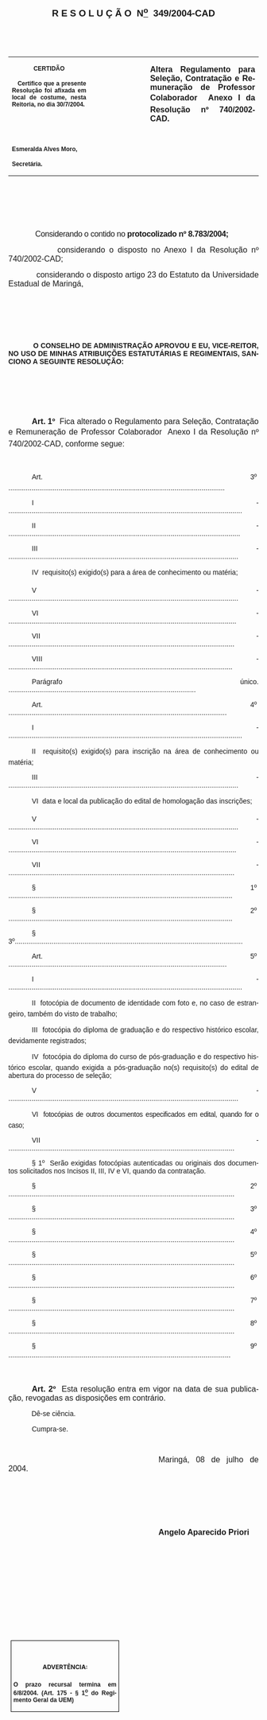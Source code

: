 <body lang=PT-BR style='tab-interval:35.45pt'>

<div class=Section1>

<p class=MsoNormal align=center style='text-align:center'><a
name="_Toc445798786"><b style='mso-bidi-font-weight:normal'><span
style='font-size:14.0pt;mso-bidi-font-size:10.0pt;font-family:Arial;mso-bidi-font-family:
"Times New Roman"'><![if !supportEmptyParas]>&nbsp;<![endif]><o:p></o:p></span></b></a></p>

<span style='mso-bookmark:_Toc445798786'></span>

<p class=MsoNormal align=center style='text-align:center'><b style='mso-bidi-font-weight:
normal'><span style='font-size:14.0pt;mso-bidi-font-size:10.0pt;font-family:
Arial;mso-bidi-font-family:"Times New Roman"'>R E S O L U Ç Ã O<span
style="mso-spacerun: yes">  </span>N<u><sup>o</sup></u><span
style="mso-spacerun: yes">  </span>349/2004-CAD<o:p></o:p></span></b></p>

<p class=BodyText21><span style='font-family:Arial;mso-bidi-font-family:"Times New Roman"'><![if !supportEmptyParas]>&nbsp;<![endif]><o:p></o:p></span></p>

<p class=BodyText21><span style='font-family:Arial;mso-bidi-font-family:"Times New Roman"'><![if !supportEmptyParas]>&nbsp;<![endif]><o:p></o:p></span></p>

<table border=0 cellspacing=0 cellpadding=0 style='border-collapse:collapse;
 mso-padding-alt:0cm 5.4pt 0cm 5.4pt'>
 <tr>
  <td width=196 valign=top style='width:147.15pt;padding:0cm 5.4pt 0cm 5.4pt'>
  <p class=MsoNormal align=center style='text-align:center'><b
  style='mso-bidi-font-weight:normal'><span style='font-size:9.0pt;mso-bidi-font-size:
  10.0pt;font-family:Arial;mso-bidi-font-family:"Times New Roman"'>CERTIDÃO<o:p></o:p></span></b></p>
  <p class=MsoNormal style='text-align:justify'><b style='mso-bidi-font-weight:
  normal'><span style='font-size:9.0pt;mso-bidi-font-size:10.0pt;font-family:
  Arial;mso-bidi-font-family:"Times New Roman"'><span style="mso-spacerun:
  yes">   </span>Certifico que a presente Resolução foi afixada em local de
  costume, nesta Reitoria, no dia 30/7/2004.<o:p></o:p></span></b></p>
  <p class=MsoNormal><b style='mso-bidi-font-weight:normal'><span
  style='font-size:9.0pt;mso-bidi-font-size:10.0pt;font-family:Arial;
  mso-bidi-font-family:"Times New Roman"'><![if !supportEmptyParas]>&nbsp;<![endif]><o:p></o:p></span></b></p>
  <p class=MsoNormal><b style='mso-bidi-font-weight:normal'><span
  style='font-size:9.0pt;mso-bidi-font-size:10.0pt;font-family:Arial;
  mso-bidi-font-family:"Times New Roman"'><![if !supportEmptyParas]>&nbsp;<![endif]><o:p></o:p></span></b></p>
  <p class=MsoNormal><b style='mso-bidi-font-weight:normal'><span
  style='font-size:9.0pt;mso-bidi-font-size:10.0pt;font-family:Arial;
  mso-bidi-font-family:"Times New Roman"'>Esmeralda Alves Moro,<o:p></o:p></span></b></p>
  <p class=MsoNormal><b style='mso-bidi-font-weight:normal'><span
  style='font-size:9.0pt;mso-bidi-font-size:10.0pt;font-family:Arial;
  mso-bidi-font-family:"Times New Roman"'>Secretária.<o:p></o:p></span></b></p>
  </td>
  <td width=104 valign=top style='width:78.0pt;padding:0cm 5.4pt 0cm 5.4pt'>
  <p class=MsoNormal style='margin-right:-5.4pt'><![if !supportEmptyParas]>&nbsp;<![endif]><span
  style='font-size:11.0pt;mso-bidi-font-size:10.0pt;font-family:Arial;
  mso-bidi-font-family:"Times New Roman"'><o:p></o:p></span></p>
  </td>
  <td width=312 valign=top style='width:233.85pt;padding:0cm 5.4pt 0cm 5.4pt'>
  <p class=MsoNormal style='margin-left:22.95pt;text-align:justify'><b
  style='mso-bidi-font-weight:normal'><span style='font-size:12.0pt;mso-bidi-font-size:
  10.0pt;font-family:Arial;mso-bidi-font-family:"Times New Roman"'>Altera
  Regulamento para Seleção, Contratação e Remuneração de Professor Colaborador
   Anexo I da Resolução nº 740/2002-CAD.<o:p></o:p></span></b></p>
  </td>
 </tr>
</table>

<p class=BodyText21><span style='font-family:Arial;mso-bidi-font-family:"Times New Roman"'><![if !supportEmptyParas]>&nbsp;<![endif]><o:p></o:p></span></p>

<p class=BodyText21><span style='font-family:Arial;mso-bidi-font-family:"Times New Roman"'><![if !supportEmptyParas]>&nbsp;<![endif]><o:p></o:p></span></p>

<p class=BodyText21><span style='font-family:Arial;mso-bidi-font-family:"Times New Roman"'><![if !supportEmptyParas]>&nbsp;<![endif]><o:p></o:p></span></p>

<p class=MsoNormal style='margin-right:-.05pt;text-align:justify'><span
style='font-size:12.0pt;mso-bidi-font-size:10.0pt'><span style='mso-tab-count:
1'>            </span></span><span style='font-size:12.0pt;mso-bidi-font-size:
10.0pt;font-family:Arial;mso-bidi-font-family:"Times New Roman";letter-spacing:
-.3pt'>Considerando o contido no <b style='mso-bidi-font-weight:normal'>protocolizado
nº 8.783/2004;</b><o:p></o:p></span></p>

<p class=MsoNormal style='margin-right:-.05pt;text-align:justify'><span
style='font-size:12.0pt;mso-bidi-font-size:10.0pt;font-family:Arial;mso-bidi-font-family:
"Times New Roman"'><span style='mso-tab-count:1'>            </span>considerando
o disposto no Anexo I da Resolução nº 740/2002-CAD;<o:p></o:p></span></p>

<p class=MsoNormal style='margin-right:-.05pt;text-align:justify'><span
style='font-size:12.0pt;mso-bidi-font-size:10.0pt;font-family:Arial;mso-bidi-font-family:
"Times New Roman"'><span style='mso-tab-count:1'>            </span>considerando
o disposto artigo 23 do Estatuto da Universidade Estadual de Maringá, <o:p></o:p></span></p>

<p class=MsoNormal style='margin-right:-.05pt;text-align:justify'><span
style='font-size:12.0pt;mso-bidi-font-size:10.0pt;font-family:Arial;mso-bidi-font-family:
"Times New Roman";letter-spacing:-.2pt'><span style='mso-tab-count:1'>            </span></span><span
style="mso-spacerun: yes"> </span></p>

<p class=MsoNormal style='margin-right:-.05pt;text-align:justify'><span
style='mso-tab-count:1'>                </span></p>

<p class=BodyText21 style='text-indent:35.45pt;mso-pagination:none'><b
style='mso-bidi-font-weight:normal'><span style='font-family:Arial;mso-bidi-font-family:
"Times New Roman";layout-grid-mode:line'><![if !supportEmptyParas]>&nbsp;<![endif]><o:p></o:p></span></b></p>

<p class=MsoBodyTextIndent style='text-align:justify;text-indent:0cm;
line-height:normal'><span style='font-family:Arial;mso-bidi-font-family:"Times New Roman"'><span
style='mso-tab-count:1'>            </span><b style='mso-bidi-font-weight:normal'>O
CONSELHO DE ADMINISTRAÇÃO APROVOU E EU, VICE-REITOR, NO USO DE MINHAS
ATRIBUIÇÕES ESTATUTÁRIAS E REGIMENTAIS, SANCIONO A SEGUINTE RESOLUÇÃO:<o:p></o:p></b></span></p>

<p class=BodyText21 style='mso-pagination:none'><span style='font-family:Arial;
mso-bidi-font-family:"Times New Roman";layout-grid-mode:line'><![if !supportEmptyParas]>&nbsp;<![endif]><o:p></o:p></span></p>

<p class=BodyText21 style='mso-pagination:none'><span style='font-family:Arial;
mso-bidi-font-family:"Times New Roman";layout-grid-mode:line'><![if !supportEmptyParas]>&nbsp;<![endif]><o:p></o:p></span></p>

<p class=BodyText21 style='mso-pagination:none'><span style='font-family:Arial;
mso-bidi-font-family:"Times New Roman";layout-grid-mode:line'><![if !supportEmptyParas]>&nbsp;<![endif]><o:p></o:p></span></p>

<p class=MsoNormal style='text-align:justify;text-indent:35.45pt'><b
style='mso-bidi-font-weight:normal'><span style='font-size:12.0pt;mso-bidi-font-size:
10.0pt;font-family:Arial;mso-bidi-font-family:"Times New Roman"'>Art. 1º<span
style="mso-spacerun: yes">  </span></span></b><span style='font-size:12.0pt;
mso-bidi-font-size:10.0pt;font-family:Arial;mso-bidi-font-family:"Times New Roman"'>Fica
alterado o Regulamento para Seleção, Contratação e Remuneração de Professor
Colaborador  Anexo I da Resolução nº 740/2002-CAD, conforme segue: <o:p></o:p></span></p>

<p class=MsoNormal style='text-align:justify;text-indent:35.45pt'><span
style='font-size:12.0pt;mso-bidi-font-size:10.0pt;font-family:Arial;mso-bidi-font-family:
"Times New Roman"'><![if !supportEmptyParas]>&nbsp;<![endif]><o:p></o:p></span></p>

<p class=MsoBodyTextIndent style='text-align:justify;text-indent:35.45pt;
line-height:normal'><span lang=EN-US style='font-size:11.0pt;mso-bidi-font-size:
10.0pt;font-family:Arial;mso-bidi-font-family:"Times New Roman";mso-ansi-language:
EN-US'></span><span lang=EN-US style='font-family:Arial;mso-bidi-font-family:
"Times New Roman";mso-ansi-language:EN-US'>Art. 3º<span style="mso-spacerun:
yes"> 
</span>................................................................................................................<o:p></o:p></span></p>

<p class=MsoBodyTextIndent style='text-align:justify;text-indent:35.45pt;
line-height:normal'><span lang=EN-US style='font-family:Arial;mso-bidi-font-family:
"Times New Roman";mso-ansi-language:EN-US'>I -
.........................................................................................................................<o:p></o:p></span></p>

<p class=MsoBodyTextIndent style='text-align:justify;text-indent:35.45pt;
line-height:normal'><span lang=EN-US style='font-family:Arial;mso-bidi-font-family:
"Times New Roman";mso-ansi-language:EN-US'>II -
........................................................................................................................<o:p></o:p></span></p>

<p class=MsoBodyTextIndent style='text-align:justify;text-indent:35.45pt;
line-height:normal'><span style='font-family:Arial;mso-bidi-font-family:"Times New Roman"'>III
- .......................................................................................................................<o:p></o:p></span></p>

<p class=MsoBodyTextIndent style='text-align:justify;text-indent:35.45pt;
line-height:normal'><span style='font-family:Arial;mso-bidi-font-family:"Times New Roman"'>IV
 requisito(s) exigido(s) para a área de conhecimento ou matéria;<o:p></o:p></span></p>

<p class=MsoBodyTextIndent style='text-align:justify;text-indent:35.45pt;
line-height:normal'><span style='font-family:Arial;mso-bidi-font-family:"Times New Roman"'>V
-
.......................................................................................................................<o:p></o:p></span></p>

<p class=MsoBodyTextIndent style='text-align:justify;text-indent:35.45pt;
line-height:normal'><span style='font-family:Arial;mso-bidi-font-family:"Times New Roman"'>VI
-
......................................................................................................................<o:p></o:p></span></p>

<p class=MsoBodyTextIndent style='text-align:justify;text-indent:35.45pt;
line-height:normal'><span style='font-family:Arial;mso-bidi-font-family:"Times New Roman"'>VII
-
.....................................................................................................................<o:p></o:p></span></p>

<p class=MsoBodyTextIndent style='text-align:justify;text-indent:35.45pt;
line-height:normal'><span style='font-family:Arial;mso-bidi-font-family:"Times New Roman"'>VIII
- ....................................................................................................................<o:p></o:p></span></p>

<p class=MsoBodyTextIndent style='text-align:justify;text-indent:35.45pt;
line-height:normal'><span style='font-family:Arial;mso-bidi-font-family:"Times New Roman"'>Parágrafo
único.
.................................................................................................<o:p></o:p></span></p>

<p class=MsoBodyTextIndent style='text-align:justify;text-indent:35.45pt;
line-height:normal'><span style='font-family:Arial;mso-bidi-font-family:"Times New Roman"'>Art.
4º<span style="mso-spacerun: yes">  </span>.................................................................................................................<o:p></o:p></span></p>

<p class=MsoBodyTextIndent style='text-align:justify;text-indent:35.45pt;
line-height:normal'><span style='font-family:Arial;mso-bidi-font-family:"Times New Roman"'>I
-
.........................................................................................................................<o:p></o:p></span></p>

<p class=MsoBodyTextIndent style='text-align:justify;text-indent:35.45pt;
line-height:normal'><span style='font-family:Arial;mso-bidi-font-family:"Times New Roman"'>II
 requisito(s) exigido(s) para inscrição na área de conhecimento ou matéria;<o:p></o:p></span></p>

<p class=MsoBodyTextIndent style='text-align:justify;text-indent:35.45pt;
line-height:normal'><span style='font-family:Arial;mso-bidi-font-family:"Times New Roman"'>III
-
.......................................................................................................................<o:p></o:p></span></p>

<p class=MsoBodyTextIndent style='text-align:justify;text-indent:35.45pt;
line-height:normal'><span style='font-family:Arial;mso-bidi-font-family:"Times New Roman"'>VI
 data e local da publicação do edital de homologação das inscrições;<o:p></o:p></span></p>

<p class=MsoBodyTextIndent style='text-align:justify;text-indent:35.45pt;
line-height:normal'><span style='font-family:Arial;mso-bidi-font-family:"Times New Roman"'>V
- .......................................................................................................................<o:p></o:p></span></p>

<p class=MsoBodyTextIndent style='text-align:justify;text-indent:35.45pt;
line-height:normal'><span style='font-family:Arial;mso-bidi-font-family:"Times New Roman"'>VI
-
......................................................................................................................<o:p></o:p></span></p>

<p class=MsoBodyTextIndent style='text-align:justify;text-indent:35.45pt;
line-height:normal'><span style='font-family:Arial;mso-bidi-font-family:"Times New Roman"'>VII
- .....................................................................................................................<o:p></o:p></span></p>

<p class=MsoBodyTextIndent style='text-align:justify;text-indent:35.45pt;
line-height:normal'><span style='font-family:Arial;mso-bidi-font-family:"Times New Roman"'>§
1º<span style="mso-spacerun: yes"> 
</span>....................................................................................................................<o:p></o:p></span></p>

<p class=MsoBodyTextIndent style='text-align:justify;text-indent:35.45pt;
line-height:normal'><span style='font-family:Arial;mso-bidi-font-family:"Times New Roman"'>§
2º<span style="mso-spacerun: yes">  </span>....................................................................................................................
<o:p></o:p></span></p>

<p class=MsoBodyTextIndent style='text-align:justify;text-indent:35.45pt;
line-height:normal'><span style='font-family:Arial;mso-bidi-font-family:"Times New Roman"'>§
3º......................................................................................................................<o:p></o:p></span></p>

<p class=MsoBodyTextIndent style='text-align:justify;text-indent:35.45pt;
line-height:normal'><span style='font-family:Arial;mso-bidi-font-family:"Times New Roman"'>Art.
5º<span style="mso-spacerun: yes"> 
</span>.................................................................................................................<o:p></o:p></span></p>

<p class=MsoBodyTextIndent style='text-align:justify;text-indent:35.45pt;
line-height:normal'><span style='font-family:Arial;mso-bidi-font-family:"Times New Roman"'>I
-
.........................................................................................................................<o:p></o:p></span></p>

<p class=MsoBodyTextIndent style='text-align:justify;text-indent:35.45pt;
line-height:normal'><span style='font-family:Arial;mso-bidi-font-family:"Times New Roman"'>II
 fotocópia de documento de identidade com foto e, no caso de estrangeiro,
também do visto de trabalho;<o:p></o:p></span></p>

<p class=MsoBodyTextIndent style='text-align:justify;text-indent:35.45pt;
line-height:normal'><span style='font-family:Arial;mso-bidi-font-family:"Times New Roman"'>III
 fotocópia do diploma de graduação e do respectivo histórico escolar,
devidamente registrados;<o:p></o:p></span></p>

<p class=MsoBodyTextIndent style='text-align:justify;text-indent:35.45pt;
line-height:normal'><span style='font-family:Arial;mso-bidi-font-family:"Times New Roman"'>IV
 fotocópia do diploma do curso de pós-graduação e do respectivo histórico
escolar, quando exigida a pós-graduação no(s) requisito(s) do edital de
abertura do processo de seleção;<o:p></o:p></span></p>

<p class=MsoBodyTextIndent style='text-align:justify;text-indent:35.45pt;
line-height:normal'><span style='font-family:Arial;mso-bidi-font-family:"Times New Roman"'>V
-
.......................................................................................................................<o:p></o:p></span></p>

<p class=MsoBodyTextIndent style='text-align:justify;text-indent:35.45pt;
line-height:normal'><span style='font-family:Arial;mso-bidi-font-family:"Times New Roman";
letter-spacing:-.3pt'>VI  fotocópias de outros documentos especificados em
edital, quando for o caso</span><span style='font-family:Arial;mso-bidi-font-family:
"Times New Roman"'>;<o:p></o:p></span></p>

<p class=MsoBodyTextIndent style='text-align:justify;text-indent:35.45pt;
line-height:normal'><span style='font-family:Arial;mso-bidi-font-family:"Times New Roman"'>VII
-
.....................................................................................................................<o:p></o:p></span></p>

<p class=MsoBodyTextIndent style='text-align:justify;text-indent:35.45pt;
line-height:normal'><span style='font-family:Arial;mso-bidi-font-family:"Times New Roman"'>§
1º<span style="mso-spacerun: yes">  </span>Serão exigidas fotocópias autenticadas
ou originais dos documentos solicitados nos Incisos II, III, IV e VI, quando da
contratação.<o:p></o:p></span></p>

<p class=MsoBodyTextIndent style='text-align:justify;text-indent:35.45pt;
line-height:normal'><span style='font-family:Arial;mso-bidi-font-family:"Times New Roman"'>§
2º<span style="mso-spacerun: yes"> 
</span>.....................................................................................................................<o:p></o:p></span></p>

<p class=MsoBodyTextIndent style='text-align:justify;text-indent:35.45pt;
line-height:normal'><span style='font-family:Arial;mso-bidi-font-family:"Times New Roman"'>§
3º<span style="mso-spacerun: yes">  </span>.....................................................................................................................<o:p></o:p></span></p>

<p class=MsoBodyTextIndent style='text-align:justify;text-indent:35.45pt;
line-height:normal'><span style='font-family:Arial;mso-bidi-font-family:"Times New Roman"'>§
4º<span style="mso-spacerun: yes"> 
</span>.....................................................................................................................<o:p></o:p></span></p>

<p class=MsoBodyTextIndent style='text-align:justify;text-indent:35.45pt;
line-height:normal'><span style='font-family:Arial;mso-bidi-font-family:"Times New Roman"'>§
5º<span style="mso-spacerun: yes">  </span>.....................................................................................................................<o:p></o:p></span></p>

<p class=MsoBodyTextIndent style='text-align:justify;text-indent:35.45pt;
line-height:normal'><span style='font-family:Arial;mso-bidi-font-family:"Times New Roman"'>§
6º<span style="mso-spacerun: yes"> 
</span>.....................................................................................................................<o:p></o:p></span></p>

<p class=MsoBodyTextIndent style='text-align:justify;text-indent:35.45pt;
line-height:normal'><span style='font-family:Arial;mso-bidi-font-family:"Times New Roman"'>§
7º<span style="mso-spacerun: yes"> 
</span>.....................................................................................................................<o:p></o:p></span></p>

<p class=MsoBodyTextIndent style='text-align:justify;text-indent:35.45pt;
line-height:normal'><span style='font-family:Arial;mso-bidi-font-family:"Times New Roman"'>§
8º<span style="mso-spacerun: yes"> 
</span>.....................................................................................................................<o:p></o:p></span></p>

<p class=MsoBodyTextIndent style='text-align:justify;text-indent:35.45pt;
line-height:normal'><span style='font-family:Arial;mso-bidi-font-family:"Times New Roman"'>§
9º<span style="mso-spacerun: yes"> 
</span>...................................................................................................................<o:p></o:p></span></p>

<p class=MsoNormal style='text-align:justify;text-indent:35.45pt'><span
style='font-size:12.0pt;mso-bidi-font-size:10.0pt;font-family:Arial;mso-bidi-font-family:
"Times New Roman"'><![if !supportEmptyParas]>&nbsp;<![endif]><o:p></o:p></span></p>

<p class=MsoNormal style='text-align:justify;text-indent:35.45pt'><b
style='mso-bidi-font-weight:normal'><span style='font-size:12.0pt;mso-bidi-font-size:
10.0pt;font-family:Arial;mso-bidi-font-family:"Times New Roman"'>Art. 2º<span
style="mso-spacerun: yes">  </span></span></b><span style='font-size:12.0pt;
mso-bidi-font-size:10.0pt;font-family:Arial;mso-bidi-font-family:"Times New Roman"'>Esta
resolução entra em vigor na data de sua publicação, revogadas as disposições em
contrário.<o:p></o:p></span></p>

<p class=BodyText21 style='mso-pagination:none'><span style='font-family:Arial;
mso-bidi-font-family:"Times New Roman";layout-grid-mode:line'><span
style='mso-tab-count:1'>            </span>Dê-se ciência.<o:p></o:p></span></p>

<p class=BodyText21 style='mso-pagination:none'><span style='layout-grid-mode:
line'><span style='mso-tab-count:1'>            </span></span><span
style='font-family:Arial;mso-bidi-font-family:"Times New Roman";layout-grid-mode:
line'>Cumpra-se</span><span style='layout-grid-mode:line'>.<o:p></o:p></span></p>

<p class=BodyText21 style='mso-pagination:none'><![if !supportEmptyParas]>&nbsp;<![endif]><o:p></o:p></p>

<p class=MsoNormal style='text-align:justify;text-indent:8.0cm'><span
style='font-size:12.0pt;mso-bidi-font-size:10.0pt;font-family:Arial;mso-bidi-font-family:
"Times New Roman"'>Maringá, 08 de julho de 2004.<o:p></o:p></span></p>

<p class=MsoNormal style='text-align:justify;text-indent:8.0cm'><b
style='mso-bidi-font-weight:normal'><span style='font-size:12.0pt;mso-bidi-font-size:
10.0pt;font-family:Arial;mso-bidi-font-family:"Times New Roman"'><![if !supportEmptyParas]>&nbsp;<![endif]><o:p></o:p></span></b></p>

<p class=MsoNormal style='text-align:justify;text-indent:8.0cm'><b
style='mso-bidi-font-weight:normal'><span style='font-size:12.0pt;mso-bidi-font-size:
10.0pt;font-family:Arial;mso-bidi-font-family:"Times New Roman"'><![if !supportEmptyParas]>&nbsp;<![endif]><o:p></o:p></span></b></p>

<p class=MsoNormal style='text-align:justify;text-indent:8.0cm'><b
style='mso-bidi-font-weight:normal'><span style='font-size:12.0pt;mso-bidi-font-size:
10.0pt;font-family:Arial;mso-bidi-font-family:"Times New Roman"'><![if !supportEmptyParas]>&nbsp;<![endif]><o:p></o:p></span></b></p>

<p class=MsoNormal style='text-align:justify;text-indent:8.0cm'><b
style='mso-bidi-font-weight:normal'><span style='font-size:12.0pt;mso-bidi-font-size:
10.0pt;font-family:Arial;mso-bidi-font-family:"Times New Roman"'>Angelo
Aparecido Priori<o:p></o:p></span></b></p>

<p class=MsoNormal style='text-align:justify;text-indent:8.0cm'><b
style='mso-bidi-font-weight:normal'><span style='font-size:12.0pt;mso-bidi-font-size:
10.0pt;font-family:Arial;mso-bidi-font-family:"Times New Roman"'><![if !supportEmptyParas]>&nbsp;<![endif]><o:p></o:p></span></b></p>

<p class=MsoNormal style='text-align:justify;text-indent:8.0cm'><b
style='mso-bidi-font-weight:normal'><span style='font-size:12.0pt;mso-bidi-font-size:
10.0pt;font-family:Arial;mso-bidi-font-family:"Times New Roman"'><![if !supportEmptyParas]>&nbsp;<![endif]><o:p></o:p></span></b></p>

<p class=MsoNormal style='text-align:justify;text-indent:8.0cm'><b
style='mso-bidi-font-weight:normal'><span style='font-size:12.0pt;mso-bidi-font-size:
10.0pt;font-family:Arial;mso-bidi-font-family:"Times New Roman"'><![if !supportEmptyParas]>&nbsp;<![endif]><o:p></o:p></span></b></p>

<p class=MsoNormal style='text-align:justify;text-indent:8.0cm'><b
style='mso-bidi-font-weight:normal'><span style='font-size:12.0pt;mso-bidi-font-size:
10.0pt;font-family:Arial;mso-bidi-font-family:"Times New Roman"'><![if !supportEmptyParas]>&nbsp;<![endif]><o:p></o:p></span></b></p>

<p class=MsoNormal style='text-align:justify;text-indent:8.0cm'><b
style='mso-bidi-font-weight:normal'><span style='font-size:12.0pt;mso-bidi-font-size:
10.0pt;font-family:Arial;mso-bidi-font-family:"Times New Roman"'><![if !supportEmptyParas]>&nbsp;<![endif]><o:p></o:p></span></b></p>

<p class=MsoNormal style='text-align:justify;text-indent:8.0cm'><b
style='mso-bidi-font-weight:normal'><span style='font-size:12.0pt;mso-bidi-font-size:
10.0pt;font-family:Arial;mso-bidi-font-family:"Times New Roman"'><![if !supportEmptyParas]>&nbsp;<![endif]><o:p></o:p></span></b></p>

<table border=1 cellspacing=0 cellpadding=0 style='margin-left:3.5pt;
 border-collapse:collapse;border:none;mso-border-alt:solid windowtext .5pt;
 mso-padding-alt:0cm 3.5pt 0cm 3.5pt'>
 <tr>
  <td width=207 valign=top style='width:155.6pt;border:solid windowtext .5pt;
  padding:0cm 3.5pt 0cm 3.5pt'>
  <h1 align=center style='text-align:center'><span style='font-size:9.0pt;
  mso-bidi-font-size:10.0pt'>ADVERTÊNCIA:<o:p></o:p></span></h1>
  <p class=MsoNormal style='text-align:justify'><b style='mso-bidi-font-weight:
  normal'><span style='font-size:9.0pt;mso-bidi-font-size:10.0pt;font-family:
  Arial;mso-bidi-font-family:"Times New Roman"'>O prazo recursal termina em 6/8/2004.
  (Art. 175 - § 1<u><sup>o</sup></u> do Regimento Geral da UEM)</span></b><span
  style='font-size:9.0pt;mso-bidi-font-size:10.0pt;font-family:Arial;
  mso-bidi-font-family:"Times New Roman"'><o:p></o:p></span></p>
  </td>
 </tr>
</table>

<p class=MsoNormal align=center style='text-align:center'><![if !supportEmptyParas]>&nbsp;<![endif]><o:p></o:p></p>

</div>

</body>

